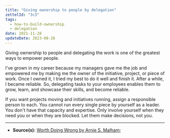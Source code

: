 ```yaml
---
title: "Giving ownership to people by delegation"
zettelId: "3c3"
tags:
  - how-to-build-ownership
  - delegation
date: 2021-11-28
updateDate: 2023-08-26
---
```


Giving ownership to people and delegating the work is one of the greatest ways to empower people.

I've grown in my career because my managers gave me the job and empowered me by making me the owner of the initiative, project, or piece of work. Once I owned it, I tried my best to do it well and finish it. After a while, I became reliable. So, delegating tasks to your employees enables them to grow, learn, and showcase their skills, and become reliable.

If you want projects moving and initiatives running, assign a responsible person to each. You cannot run every single piece by yourself as a leader. You don't have that capacity and expertise. Only involve yourself when they need you or when they are blocked. Let them make decisions, not you.

---

- **Source(s):** [Worth Doing Wrong by Arnie S. Malham](/books/worth-doing-wrong-book-summary-review-and-notes/);
